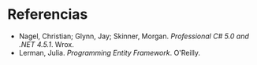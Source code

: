 # Referencias

* Nagel, Christian; Glynn, Jay; Skinner, Morgan. _Professional C# 5.0 and .NET 4.5.1_. Wrox.
* Lerman, Julia. _Programming Entity Framework_. O'Reilly.

